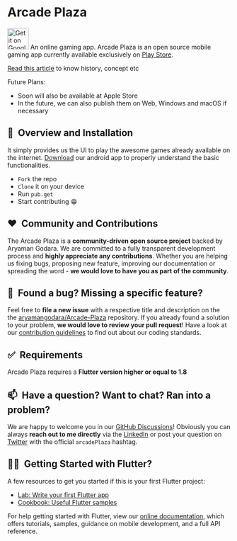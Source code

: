 # Arcade Plaza

<a href='https://play.google.com/store/apps/details?id=com.itcraftship.truth_or_dare' target='_blank'><img alt='Get it on Google Play' src='assets/images/google_play.png' height='48px'/></a>
An online gaming app.
Arcade Plaza is an open source mobile gaming app currently available exclusively on [Play Store](https://play.google.com/store/apps/details?id=com.aryaman.arcade_plaza&hl=en_IN&gl=US).

[Read this article](https://medium.com/@aryamangodara/why-i-open-sourced-my-flutter-game-application-7d008cdd01c5) to know history, concept etc
 
Future Plans:

- Soon will also be available at Apple Store
- In the future, we can also publish them on Web, Windows and macOS if necessary

## 🚀&nbsp; Overview and Installation

It simply provides us the UI to play the awesome games already available on the internet. [Download](https://play.google.com/store/apps/details?id=com.aryaman.arcade_plaza&hl=en_IN&gl=US) our android app to properly understand the basic functionalities.  

- `Fork` the repo
- `Clone` it on your device
- Run `pub.get`
- Start contributing 😁

## ❤️&nbsp; Community and Contributions

The Arcade Plaza is a **community-driven open source project** backed by Aryaman Godara. We are committed to a fully transparent development process and **highly appreciate any contributions**. Whether you are helping us fixing bugs, proposing new feature, improving our documentation or spreading the word - **we would love to have you as part of the community**.

## 🤝&nbsp; Found a bug? Missing a specific feature?

Feel free to **file a new issue** with a respective title and description on the the [aryamangodara/Arcade-Plaza](https://github.com/aryamangodara/Arcade-Plaza) repository. If you already found a solution to your problem, **we would love to review your pull request**! Have a look at our [contribution guidelines](https://github.com/aryamangodara/Arcade-Plaza/blob/master/CONTRIBUTING.md) to find out about our coding standards.

## ✅&nbsp; Requirements

Arcade Plaza requires a **Flutter version higher or equal to 1.8**

## 📫&nbsp; Have a question? Want to chat? Ran into a problem?

We are happy to welcome you in our [GitHub Discussions](https://github.com/aryamangodara/Arcade-Plaza/discussions)! Obviously you can always **reach out to me directly** via the [LinkedIn](https://www.linkedin.com/in/aryaman-godara-4802511ba/) or post your question on [Twitter](https://twitter.com/aryamangodara) with the official `arcadePlaza` hashtag.

## 😶‍🌫️&nbsp; Getting Started with Flutter?

A few resources to get you started if this is your first Flutter project:

- [Lab: Write your first Flutter app](https://flutter.dev/docs/get-started/codelab)
- [Cookbook: Useful Flutter samples](https://flutter.dev/docs/cookbook)

For help getting started with Flutter, view our
[online documentation](https://flutter.dev/docs), which offers tutorials,
samples, guidance on mobile development, and a full API reference.
